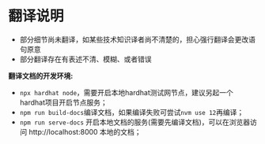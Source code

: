 翻译说明
==================
- 部分细节尚未翻译，如某些技术知识译者尚不清楚的，担心强行翻译会更改语句原意
- 部分翻译存在有表述不清、模糊、或者错误

**翻译文档的开发环境:**

- `npx hardhat node`，需要开启本地hardhat测试网节点，建议另起一个hardhat项目开启节点服务；
- `npm run build-docs`编译文档，如果编译失败可尝试`nvm use 12`再编译；
- `npm run serve-docs` 开启本地文档的服务(需要先编译文档)，可以在浏览器访问 http://localhost:8000 本地的文档；



